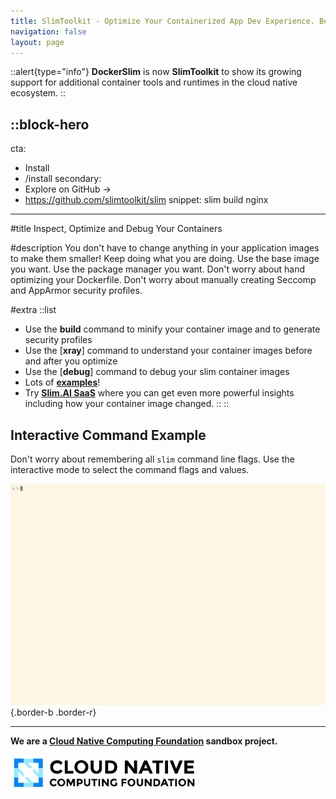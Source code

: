 ```yaml
---
title: SlimToolkit - Optimize Your Containerized App Dev Experience. Better, Smaller, Faster and More Secure Containers Doing Less! Slim Docker Container Images by up to 30x.
navigation: false
layout: page
---
```


::alert{type="info"}
**DockerSlim** is now **SlimToolkit** to show its growing support for additional container tools and runtimes in the cloud native ecosystem.
::

::block-hero
---
cta:
  - Install
  - /install
secondary:
  - Explore on GitHub →
  - https://github.com/slimtoolkit/slim
snippet: 
  slim build nginx
---

#title
Inspect, Optimize and Debug Your Containers

#description
You don't have to change anything in your application images to make them smaller! Keep doing what you are doing. Use the base image you want. Use the package manager you want. Don't worry about hand optimizing your Dockerfile. Don't worry about manually creating Seccomp and AppArmor security profiles.

#extra
  ::list
  - Use the **build** command to minify your container image and to generate security profiles
  - Use the [**xray**] command to understand your container images before and after you optimize
  - Use the [**debug**] command to debug your slim container images
  - Lots of [**examples**](https://github.com/slimtoolkit/examples)!
  - Try [**Slim.AI SaaS**](https://portal.slim.dev/login?invitecode=invite.1s85zlfnYX0p5TT1XKja49pAHbL) where you can get even more powerful insights including how your container image changed.
  ::
::

## Interactive Command Example

Don't worry about remembering all `slim` command line flags. Use the interactive mode to select the command flags and values.

![asciicast](/interactive-demo.gif){.border-b .border-r}

---

**We are a [Cloud Native Computing Foundation](https://cncf.io/) sandbox project.**

<img src="/cncf.svg" width=300 />
